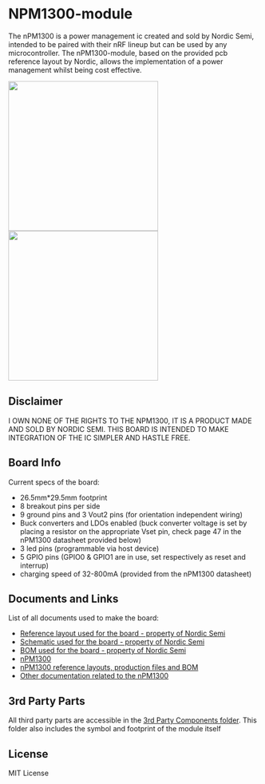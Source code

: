 # NPM1300-module
The nPM1300 is a power management ic created and sold by Nordic Semi, intended to be paired with their nRF lineup but can be used by any microcontroller. The nPM1300-module, based on the provided pcb reference layout by Nordic, allows the implementation of a power management whilst being cost effective.

<img src="https://github.com/user-attachments/assets/f5d8a17e-70c5-4a86-808a-44ebfa528137" width="300"/>
<img src="https://github.com/user-attachments/assets/bd7bcb2e-3bf9-4db7-8470-77d1425b2a1c" width="300"/>

## Disclaimer
I OWN NONE OF THE RIGHTS TO THE NPM1300, IT IS A PRODUCT MADE AND SOLD BY NORDIC SEMI. THIS BOARD IS INTENDED TO MAKE INTEGRATION OF THE IC SIMPLER AND HASTLE FREE.

## Board Info
Current specs of the board:
- 26.5mm*29.5mm footprint
- 8 breakout pins per side
- 9 ground pins and 3 Vout2 pins (for orientation independent wiring)
- Buck converters and LDOs enabled (buck converter voltage is set by placing a resistor on the appropriate Vset pin, check page 47 in the nPM1300 datasheet provided below)
- 3 led pins (programmable via host device)
- 5 GPIO pins (GPIO0 & GPIO1 are in use, set respectively as reset and interrup)
- charging speed of 32-800mA (provided from the nPM1300 datasheet)

## Documents and Links
List of all documents used to make the board:
- [Reference layout used for the board - property of Nordic Semi](https://github.com/AryA-65/NPM1300-module/blob/main/Docs/npm1300_qeaa_config1_pcb.pdf)
- [Schematic used for the board - property of Nordic Semi](https://github.com/AryA-65/NPM1300-module/blob/main/Docs/npm1300_qeaa_config1_schematic.pdf)
- [BOM used for the board - property of Nordic Semi](https://github.com/AryA-65/NPM1300-module/blob/main/Docs/npm1300_qeaa_config1_bom.xls)
- [nPM1300](https://www.nordicsemi.com/Products/nPM1300)
- [nPM1300 reference layouts, production files and BOM](https://www.nordicsemi.com/Products/nPM1300/Downloads#infotabs)
- [Other documentation related to the nPM1300](https://docs.nordicsemi.com/category/npm1300-category)

## 3rd Party Parts
All third party parts are accessible in the [3rd Party Components folder](https://github.com/AryA-65/NPM1300-module/tree/main/3rd%20Party%20Components). This folder also includes the symbol and footprint of the module itself

## License
MIT License
